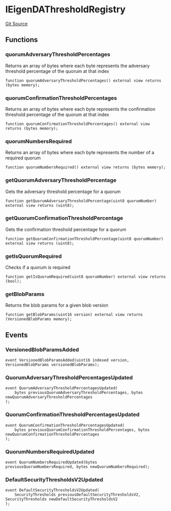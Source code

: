 # IEigenDAThresholdRegistry
[Git Source](https://github.com/Layr-Labs/eigenda/blob/538f0525d9ff112a8ba32701edaf2860a0ad7306/src/interfaces/IEigenDAThresholdRegistry.sol)


## Functions
### quorumAdversaryThresholdPercentages

Returns an array of bytes where each byte represents the adversary threshold percentage of the quorum at that index


```solidity
function quorumAdversaryThresholdPercentages() external view returns (bytes memory);
```

### quorumConfirmationThresholdPercentages

Returns an array of bytes where each byte represents the confirmation threshold percentage of the quorum at that index


```solidity
function quorumConfirmationThresholdPercentages() external view returns (bytes memory);
```

### quorumNumbersRequired

Returns an array of bytes where each byte represents the number of a required quorum


```solidity
function quorumNumbersRequired() external view returns (bytes memory);
```

### getQuorumAdversaryThresholdPercentage

Gets the adversary threshold percentage for a quorum


```solidity
function getQuorumAdversaryThresholdPercentage(uint8 quorumNumber) external view returns (uint8);
```

### getQuorumConfirmationThresholdPercentage

Gets the confirmation threshold percentage for a quorum


```solidity
function getQuorumConfirmationThresholdPercentage(uint8 quorumNumber) external view returns (uint8);
```

### getIsQuorumRequired

Checks if a quorum is required


```solidity
function getIsQuorumRequired(uint8 quorumNumber) external view returns (bool);
```

### getBlobParams

Returns the blob params for a given blob version


```solidity
function getBlobParams(uint16 version) external view returns (VersionedBlobParams memory);
```

## Events
### VersionedBlobParamsAdded

```solidity
event VersionedBlobParamsAdded(uint16 indexed version, VersionedBlobParams versionedBlobParams);
```

### QuorumAdversaryThresholdPercentagesUpdated

```solidity
event QuorumAdversaryThresholdPercentagesUpdated(
    bytes previousQuorumAdversaryThresholdPercentages, bytes newQuorumAdversaryThresholdPercentages
);
```

### QuorumConfirmationThresholdPercentagesUpdated

```solidity
event QuorumConfirmationThresholdPercentagesUpdated(
    bytes previousQuorumConfirmationThresholdPercentages, bytes newQuorumConfirmationThresholdPercentages
);
```

### QuorumNumbersRequiredUpdated

```solidity
event QuorumNumbersRequiredUpdated(bytes previousQuorumNumbersRequired, bytes newQuorumNumbersRequired);
```

### DefaultSecurityThresholdsV2Updated

```solidity
event DefaultSecurityThresholdsV2Updated(
    SecurityThresholds previousDefaultSecurityThresholdsV2, SecurityThresholds newDefaultSecurityThresholdsV2
);
```

